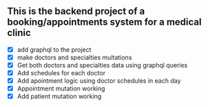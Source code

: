 
## This is the backend project of a booking/appointments system for a medical clinic
- [x] add graphql to the project
- [x] make doctors and specialties multations
- [x] Get both doctors and specialties data using graphql queries
- [x] Add schedules for each doctor
- [x] Add apointment logic using doctor schedules in each day
- [x] Appointment mutation working
- [x] Add patient mutation working
